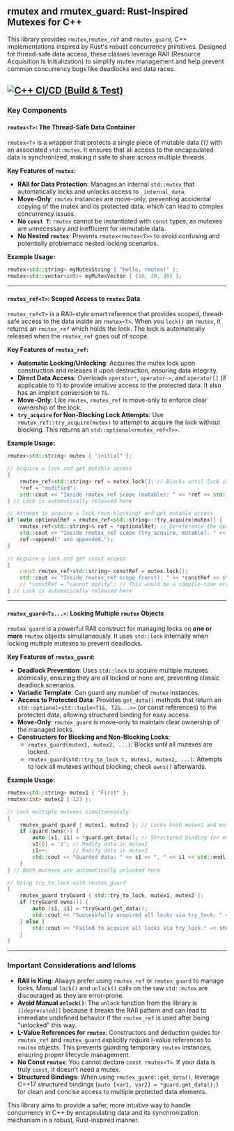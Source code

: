 ## rmutex and rmutex_guard: Rust-Inspired Mutexes for C++

This library provides `rmutex`,`rmutex_ref` and `rmutex_guard`, C++ implementations inspired by Rust's robust concurrency primitives. Designed for thread-safe data access, these classes leverage RAII (Resource Acquisition Is Initialization) to simplify mutex management and help prevent common concurrency bugs like deadlocks and data races.

[![C++ CI/CD (Build & Test)](https://github.com/tobe2098/rmutexpp/actions/workflows/build_and_test.yml/badge.svg)](https://github.com/tobe2098/rmutexpp/actions/workflows/build_and_test.yml)
---

### Key Components

#### `rmutex<T>`: The Thread-Safe Data Container

`rmutex<T>` is a wrapper that protects a single piece of mutable data (`T`) with an associated `std::mutex`. It ensures that all access to the encapsulated data is synchronized, making it safe to share across multiple threads.

**Key Features of `rmutex`:**

* **RAII for Data Protection**: Manages an internal `std::mutex` that automatically locks and unlocks access to `_internal_data`.
* **Move-Only**: `rmutex` instances are move-only, preventing accidental copying of the mutex and its protected data, which can lead to complex concurrency issues.
* **No `const T`**: `rmutex` cannot be instantiated with `const` types, as mutexes are unnecessary and inefficient for immutable data.
* **No Nested `rmutex`**: Prevents `rmutex<rmutex<T>>` to avoid confusing and potentially problematic nested locking scenarios.

**Example Usage:**

```cpp
rmutex<std::string> myMutexString { "Hello, rmutex!" };
rmutex<std::vector<int>> myMutexVector { {10, 20, 30} };
```

---

#### `rmutex_ref<T>`: Scoped Access to `rmutex` Data

`rmutex_ref<T>` is a RAII-style smart reference that provides scoped, thread-safe access to the data inside an `rmutex<T>`. When you `lock()` an `rmutex`, it returns an `rmutex_ref` which holds the lock. The lock is automatically released when the `rmutex_ref` goes out of scope.

**Key Features of `rmutex_ref`:**

* **Automatic Locking/Unlocking**: Acquires the mutex lock upon construction and releases it upon destruction, ensuring data integrity.
* **Direct Data Access**: Overloads `operator*`, `operator->`, and `operator[]` (if applicable to `T`) to provide intuitive access to the protected data. It also has an implicit conversion to `T&`.
* **Move-Only**: Like `rmutex`, `rmutex_ref` is move-only to enforce clear ownership of the lock.
* **`try_acquire` for Non-Blocking Lock Attempts**: Use `rmutex_ref::try_acquire(mutex)` to attempt to acquire the lock without blocking. This returns an `std::optional<rmutex_ref<T>>`.

**Example Usage:**

```cpp
rmutex<std::string> mutex { "initial" };

// Acquire a lock and get mutable access
{
    rmutex_ref<std::string> ref = mutex.lock(); // Blocks until lock is acquired
    *ref = "modified";
    std::cout << "Inside rmutex_ref scope (mutable): " << *ref << std::endl;
} // Lock is automatically released here

// Attempt to acquire a lock (non-blocking) and get mutable access
if (auto optionalRef = rmutex_ref<std::string>::try_acquire(mutex)) {
    rmutex_ref<std::string>& ref = *optionalRef; // Dereference the optional
    std::cout << "Inside rmutex_ref scope (try_acquire, mutable): " << ref->length() << std::endl;
    ref->append(" and appended.");
}

// Acquire a lock and get const access
{
    const rmutex_ref<std::string> constRef = mutex.lock();
    std::cout << "Inside rmutex_ref scope (const): " << *constRef << std::endl;
    // *constRef = "cannot modify"; // This would be a compile-time error
} // Lock is automatically released here
```

---

#### `rmutex_guard<Ts...>`: Locking Multiple `rmutex` Objects

`rmutex_guard` is a powerful RAII construct for managing locks on **one or more** `rmutex` objects simultaneously. It uses `std::lock` internally when locking multiple mutexes to prevent deadlocks.

**Key Features of `rmutex_guard`:**

* **Deadlock Prevention**: Uses `std::lock` to acquire multiple mutexes atomically, ensuring they are all locked or none are, preventing classic deadlock scenarios.
* **Variadic Template**: Can guard any number of `rmutex` instances.
* **Access to Protected Data**: Provides `get_data()` methods that return an `std::optional<std::tuple<T1&, T2&...>>` (or const references) to the protected data, allowing structured binding for easy access.
* **Move-Only**: `rmutex_guard` is move-only to maintain clear ownership of the managed locks.
* **Constructors for Blocking and Non-Blocking Locks**:
    * `rmutex_guard(mutex1, mutex2, ...)`: Blocks until all mutexes are locked.
    * `rmutex_guard(std::try_to_lock_t, mutex1, mutex2, ...)`: Attempts to lock all mutexes without blocking; check `owns()` afterwards.

**Example Usage:**

```cpp
rmutex<std::string> mutex1 { "First" };
rmutex<int> mutex2 { 123 };

// Lock multiple mutexes simultaneously
{
    rmutex_guard guard { mutex1, mutex2 }; // Locks both mutex1 and mutex2
    if (guard.owns()) {
        auto [s1, i1] = *guard.get_data(); // Structured binding for easy access
        s1[0] = 'z'; // Modify data in mutex1
        i1++;        // Modify data in mutex2
        std::cout << "Guarded data: " << s1 << ", " << i1 << std::endl;
    }
} // Both mutexes are automatically unlocked here

// Using try_to_lock with rmutex_guard
{
    rmutex_guard tryGuard { std::try_to_lock, mutex1, mutex2 };
    if (tryGuard.owns()) {
        auto [s1, i1] = *tryGuard.get_data();
        std::cout << "Successfully acquired all locks via try_lock: " << s1 << ", " << i1 << std::endl;
    } else {
        std::cout << "Failed to acquire all locks via try_lock." << std::endl;
    }
}
```

---

### Important Considerations and Idioms

* **RAII is King**: Always prefer using `rmutex_ref` or `rmutex_guard` to manage locks. Manual `lock()` and `unlock()` calls on the raw `std::mutex` are discouraged as they are error-prone.
* **Avoid Manual `unlock()`**: The `unlock` function from the library is `[[deprecated]]` because it breaks the RAII pattern and can lead to immediate undefined behavior if the `rmutex_ref` is used after being "unlocked" this way.
* **L-Value References for `rmutex`**: Constructors and deduction guides for `rmutex_ref` and `rmutex_guard` explicitly require l-value references to `rmutex` objects. This prevents guarding temporary `rmutex` instances, ensuring proper lifecycle management.
* **No Const `rmutex`**: You cannot declare `const rmutex<T>`. If your data is truly `const`, it doesn't need a mutex.
* **Structured Bindings**: When using `rmutex_guard::get_data()`, leverage C++17 structured bindings (`auto [var1, var2] = *guard.get_data();`) for clean and concise access to multiple protected data elements.

This library aims to provide a safer, more intuitive way to handle concurrency in C++ by encapsulating data and its synchronization mechanism in a robust, Rust-inspired manner.